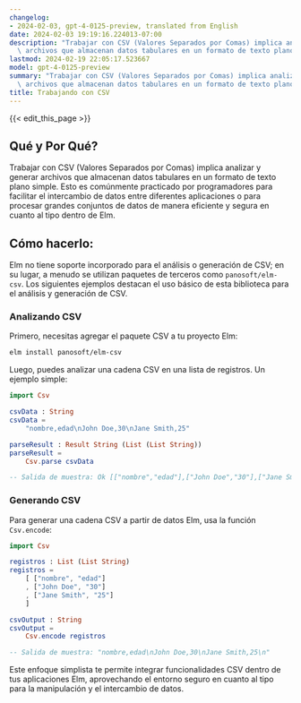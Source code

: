 ```yaml
---
changelog:
- 2024-02-03, gpt-4-0125-preview, translated from English
date: 2024-02-03 19:19:16.224013-07:00
description: "Trabajar con CSV (Valores Separados por Comas) implica analizar y generar\
  \ archivos que almacenan datos tabulares en un formato de texto plano simple. Esto\u2026"
lastmod: 2024-02-19 22:05:17.523667
model: gpt-4-0125-preview
summary: "Trabajar con CSV (Valores Separados por Comas) implica analizar y generar\
  \ archivos que almacenan datos tabulares en un formato de texto plano simple. Esto\u2026"
title: Trabajando con CSV
---
```


{{< edit_this_page >}}

## Qué y Por Qué?

Trabajar con CSV (Valores Separados por Comas) implica analizar y generar archivos que almacenan datos tabulares en un formato de texto plano simple. Esto es comúnmente practicado por programadores para facilitar el intercambio de datos entre diferentes aplicaciones o para procesar grandes conjuntos de datos de manera eficiente y segura en cuanto al tipo dentro de Elm.

## Cómo hacerlo:

Elm no tiene soporte incorporado para el análisis o generación de CSV; en su lugar, a menudo se utilizan paquetes de terceros como `panosoft/elm-csv`. Los siguientes ejemplos destacan el uso básico de esta biblioteca para el análisis y generación de CSV.

### Analizando CSV

Primero, necesitas agregar el paquete CSV a tu proyecto Elm:

```bash
elm install panosoft/elm-csv
```

Luego, puedes analizar una cadena CSV en una lista de registros. Un ejemplo simple:

```elm
import Csv

csvData : String
csvData =
    "nombre,edad\nJohn Doe,30\nJane Smith,25"

parseResult : Result String (List (List String))
parseResult =
    Csv.parse csvData

-- Salida de muestra: Ok [["nombre","edad"],["John Doe","30"],["Jane Smith","25"]]
```

### Generando CSV

Para generar una cadena CSV a partir de datos Elm, usa la función `Csv.encode`:

```elm
import Csv

registros : List (List String)
registros =
    [ ["nombre", "edad"]
    , ["John Doe", "30"]
    , ["Jane Smith", "25"]
    ]

csvOutput : String
csvOutput =
    Csv.encode registros

-- Salida de muestra: "nombre,edad\nJohn Doe,30\nJane Smith,25\n"
```

Este enfoque simplista te permite integrar funcionalidades CSV dentro de tus aplicaciones Elm, aprovechando el entorno seguro en cuanto al tipo para la manipulación y el intercambio de datos.
